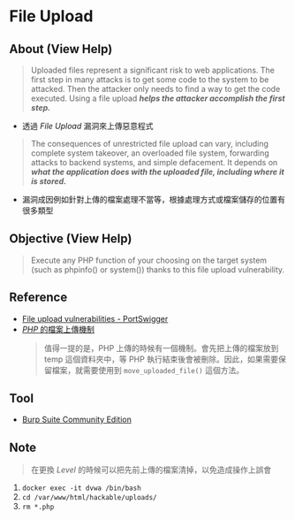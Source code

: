 # File Upload

## About (View Help)

> Uploaded files represent a significant risk to web applications. The first step in many attacks is to get some code to the system to be attacked. Then the attacker only needs to find a way to get the code executed. Using a file upload ***helps the attacker accomplish the first step.***
- 透過 *File Upload* 漏洞來上傳惡意程式
> The consequences of unrestricted file upload can vary, including complete system takeover, an overloaded file system, forwarding attacks to backend systems, and simple defacement. It depends on ***what the application does with the uploaded file, including where it is stored.***
- 漏洞成因例如針對上傳的檔案處理不當等，根據處理方式或檔案儲存的位置有很多類型

## Objective (View Help)

> Execute any PHP function of your choosing on the target system (such as phpinfo()	or system()) thanks to this file upload vulnerability.

## Reference

- [File upload vulnerabilities - PortSwigger](https://portswigger.net/web-security/file-upload)
- [*PHP* 的檔案上傳機制](https://ithelp.ithome.com.tw/articles/10247638)
	> 值得一提的是，PHP 上傳的時候有一個機制。會先把上傳的檔案放到 temp 這個資料夾中，等 PHP 執行結束後會被刪除。因此，如果需要保留檔案，就需要使用到 `move_uploaded_file()` 這個方法。

## Tool

- [Burp Suite Community Edition](https://portswigger.net/burp/communitydownload)

## Note

> 在更換 *Level* 的時候可以把先前上傳的檔案清掉，以免造成操作上誤會
1. `docker exec -it dvwa /bin/bash`
2. `cd /var/www/html/hackable/uploads/`
3. `rm *.php`